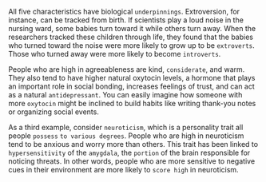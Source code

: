 All five characteristics have biological `underpinnings`. Extroversion,
for instance, can be tracked from birth. If scientists play a loud noise
in the nursing ward, some babies turn toward it while others turn
away. When the researchers tracked these children through life, they
found that the babies who turned toward the noise were more likely to
grow up to be `extroverts`. Those who turned away were more likely to
become `introverts`.

People who are high in agreeableness are kind, `considerate`, and
warm. They also tend to have higher natural oxytocin levels, a
hormone that plays an important role in social bonding, increases
feelings of trust, and can act as a natural `antidepressant`. You can
easily imagine how someone with more `oxytocin` might be inclined to
build habits like writing thank-you notes or organizing social events.

As a third example, consider `neuroticism`, which is a personality
trait all people `possess` `to various degrees`. People who are high in
neuroticism tend to be anxious and worry more than others. This trait
has been linked to `hypersensitivity` of the `amygdala`, the `portion` of the
brain responsible for noticing threats. In other words, people who are
more sensitive to negative cues in their environment are more likely to
`score high` in neuroticism.
